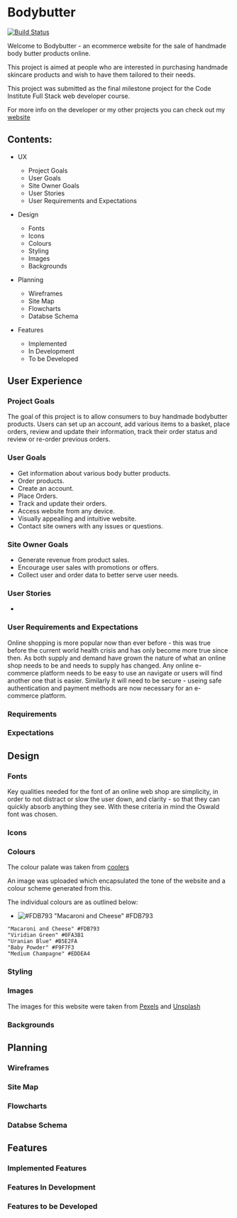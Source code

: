 # Bodybutter

[![Build Status](https://travis-ci.org/geminerald/bodybutter.svg?branch=master)](https://travis-ci.org/geminerald/bodybutter)

<p>Welcome to Bodybutter - an ecommerce website for the sale of handmade body butter products online.

This project is aimed at people who are interested in purchasing handmade skincare products and wish to have them tailored to their needs.

This project was submitted as the final milestone project for the Code Institute Full Stack web developer course.

For more info on the developer or my other projects you can check out my [website](https://geminerald.github.io/geminerald/)
</p>

## Contents:

- UX
    - Project Goals
    - User Goals
    - Site Owner Goals
    - User Stories
    - User Requirements and Expectations

- Design
    - Fonts
    - Icons
    - Colours
    - Styling
    - Images
    - Backgrounds

- Planning
    - Wireframes
    - Site Map
    - Flowcharts
    - Databse Schema

- Features
    - Implemented
    - In Development
    - To be Developed


## User Experience

### Project Goals

The goal of this project is to allow consumers to buy handmade bodybutter products. Users can set up an account, add various items to a basket, place orders, review and update their information, track their order status and review or re-order previous orders.

### User Goals

* Get information about various body butter products.
* Order products.
* Create an account.
* Place Orders. 
* Track and update their orders.
* Access website from any device.
* Visually appealling and intuitive website.
* Contact site owners with any issues or questions.

### Site Owner Goals

* Generate revenue from product sales.
* Encourage user sales with promotions or offers.
* Collect user and order data to better serve user needs.

### User Stories

* 

### User Requirements and Expectations

Online shopping is more popular now than ever before - this was true before the current world health crisis and has only become more true since then. 
As both supply and demand have grown the nature of what an online shop needs to be and needs to supply has changed.
Any online e-commerce platform needs to be easy to use an navigate or users will find another one that is easier. 
Similarly it will need to be secure - useing safe authentication and payment methods are now necessary for an e-commerce platform.

### Requirements

### Expectations

## Design

### Fonts

Key qualities needed for the font of an online web shop are simplicity, in order to not distract or slow the user down, and clarity - so that they can quickly absorb anything they see.
With these criteria in mind the Oswald font was chosen.

### Icons

### Colours

The colour palate was taken from [coolers](https://coolors.co/)

An image was uploaded which encapsulated the tone of the website and a colour scheme generated from this.

The individual colours are as outlined below:

- ![#FDB793](https://placehold.it/15/#FDB793/000000?text=+) "Macaroni and Cheese" #FDB793

```
"Macaroni and Cheese" #FDB793
"Viridian Green" #0FA3B1
"Uranian Blue" #B5E2FA
"Baby Powder" #F9F7F3
"Medium Champagne" #EDDEA4
```
### Styling

### Images

The images for this website were taken from [Pexels](https://www.pexels.com/) and [Unsplash](https://unsplash.com/)



### Backgrounds

## Planning

### Wireframes

### Site Map

### Flowcharts

### Databse Schema

## Features

### Implemented Features

### Features In Development

### Features to be Developed